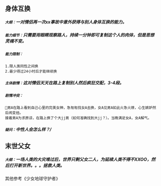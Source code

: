 
## 身体互换
##### `大纲：`一对情侣再一次xx事故中意外获得与别人身体互换的能力。
##### `能力细节：`只需要用眼睛观察路人，持续一分钟即可复制这个人的肉体，但是思想灵魂不变。
##### `能力限制：`
    1.限人类同性之间换
    2.最少得过24小时后才能继续换
##### `主体剧情：`这对情侣天天在路上复制别人然后疯狂交配，3-4段。
##### `剧情冲突：`
    男A在路上看到自己心里的完美女神，急匆匆找女A去换，女A见男A如此火急火燎，心生嫉妒然后闹变扭。
    接着男A为求原谅，在路上换了个大jj男（如何准确找到大jj？）。当晚满足女A，女A解气。
##### `疑问：`中性人会怎么样？/ 


## 末世父女
##### `大纲：`一场人类的大灾难过后，世界只剩父女二人，为延续人类不得不XXOO，然后打开新世界。。。拯救人类。
其他参考《少女地球守护者》
